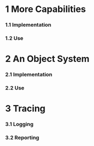 <h1>1 More Capabilities</h1>

<h3>1.1 Implementation</h3>

<h3>1.2 Use</h3>

<h1>2 An Object System</h1>

<h3>2.1 Implementation</h3>

<h3>2.2 Use</h3>

<h1>3 Tracing</h1>

<h3>3.1 Logging</h3>

<h3>3.2 Reporting</h3>
